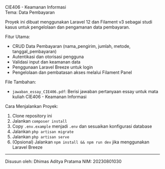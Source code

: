  CIE406 - Keamanan Informasi  
Tema: Data Pembayaran

Proyek ini dibuat menggunakan Laravel 12 dan Filament v3 sebagai studi kasus untuk pengelolaan dan pengamanan data pembayaran.

 Fitur Utama:

- CRUD Data Pembayaran (nama_pengirim, jumlah, metode, tanggal_pembayaran)
- Autentikasi dan otorisasi pengguna
- Validasi input dan keamanan data
- Penggunaan Laravel Breeze untuk login
- Pengelolaan dan pembatasan akses melalui Filament Panel

 File Tambahan:

- `jawaban_essay_CIE406.pdf`: Berisi jawaban pertanyaan essay untuk mata kuliah CIE406 - Keamanan Informasi

 Cara Menjalankan Proyek:

1. Clone repository ini
2. Jalankan `composer install`
3. Copy `.env.example` menjadi `.env` dan sesuaikan konfigurasi database
4. Jalankan `php artisan migrate`
5. Jalankan `php artisan serve`
6. (Opsional) Jalankan `npm install && npm run dev` jika menggunakan Laravel Breeze

---

Disusun oleh: Dhimas Aditya Pratama
NIM: 20230801030
